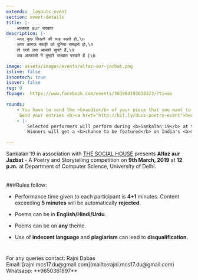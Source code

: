 ```yaml
---
extends: _layouts.event
section: event-details
title: |-
    अल्फ़ाज़ aur जज़्बात
description: |-
    अगर कुछ लिखने की चाह रखते हो,\n
    अगर कागज़ स्याही को दुनिया समझते हो,\n
    तो चलो ज़रा आपको सुनते हैं,\n
    अब अल्फ़ाजो में तुम्हारे जज़्बात परखते हैं |\n 

image: assets/images/events/alfaz-aur-jazbat.png
islive: false
isnontech: true
isover: false
reg: 0
fbpage:  https://www.facebook.com/events/303964193638323/?ti=as

rounds:
    - You have to send the <b>audio</b> of your piece that you want to perform in the event, <b>before 2nd March, 2019</b>.\n
     Send your entries <b><a href="http://bit.ly/ducs-poetry-event">here</a> </b>.
    - |-
        Selected performers will perform during <b>Sankalan'19</b> at the <b>Department of Computer Science, University of Delhi</b>. \n
        Winners will get a <b>chance to be featured</b> on India's <b>most subscribed</b> poetry and storytelling YouTube channel - <b><a href="https://www.youtube.com/channel/UCeMecwNIJrd_kyw_6fKgmqw">THE SOCIAL HOUSE</a> </b>, along with other <b>perks</b>.

---
```

Sankalan'19 in association with [THE SOCIAL HOUSE](https://www.youtube.com/channel/UCeMecwNIJrd_kyw_6fKgmqw) presents **Alfaz aur Jazbat** - A Poetry and Storytelling competition on **9th March, 2019** at **12 p.m.** at Department of Computer Science, University of Delhi.
<br>
<br>
<br>
###Rules follow:
- Performance time given to each participant is **4+1** minutes. Content exceeding **5 minutes** will be automatically **rejected**.

- Poems can be in **English/Hindi/Urdu**.

- Poems can be on **any** theme.

- Use of **indecent language** and **plagiarism** can lead to **disqualification**.


<div class="contact" markdown="1" style="margin-top: 2.5rem;">
For any queries contact: Rajni Dabas<br>
Email: [rajni.mcs17.du@gmail.com](mailto:rajni.mcs17.du@gmail.com)<br>
Whatsapp: **9650361897**<br>
</div>

 